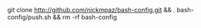 


git clone http://github.com/nickmpaz/bash-config.git && . bash-config/push.sh &&
rm -rf bash-config
